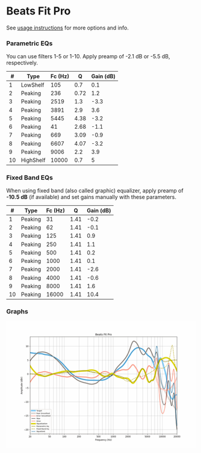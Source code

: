 # Beats Fit Pro
See [usage instructions](https://github.com/jaakkopasanen/AutoEq#usage) for more options and info.

### Parametric EQs
You can use filters 1-5 or 1-10. Apply preamp of -2.1 dB or -5.5 dB, respectively.

|   # | Type      |   Fc (Hz) |    Q |   Gain (dB) |
|-----|-----------|-----------|------|-------------|
|   1 | LowShelf  |       105 | 0.7  |         0.1 |
|   2 | Peaking   |       236 | 0.72 |         1.2 |
|   3 | Peaking   |      2519 | 1.3  |        -3.3 |
|   4 | Peaking   |      3891 | 2.9  |         3.6 |
|   5 | Peaking   |      5445 | 4.38 |        -3.2 |
|   6 | Peaking   |        41 | 2.68 |        -1.1 |
|   7 | Peaking   |       669 | 3.09 |        -0.9 |
|   8 | Peaking   |      6607 | 4.07 |        -3.2 |
|   9 | Peaking   |      9006 | 2.2  |         3.9 |
|  10 | HighShelf |     10000 | 0.7  |         5   |

### Fixed Band EQs
When using fixed band (also called graphic) equalizer, apply preamp of **-10.5 dB** (if available) and set gains manually with these parameters.

|   # | Type    |   Fc (Hz) |    Q |   Gain (dB) |
|-----|---------|-----------|------|-------------|
|   1 | Peaking |        31 | 1.41 |        -0.2 |
|   2 | Peaking |        62 | 1.41 |        -0.1 |
|   3 | Peaking |       125 | 1.41 |         0.9 |
|   4 | Peaking |       250 | 1.41 |         1.1 |
|   5 | Peaking |       500 | 1.41 |         0.2 |
|   6 | Peaking |      1000 | 1.41 |         0.1 |
|   7 | Peaking |      2000 | 1.41 |        -2.6 |
|   8 | Peaking |      4000 | 1.41 |        -0.6 |
|   9 | Peaking |      8000 | 1.41 |         1.6 |
|  10 | Peaking |     16000 | 1.41 |        10.4 |

### Graphs
![](./Beats%20Fit%20Pro.png)
